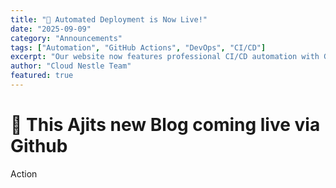 ```yaml
---
title: "🚀 Automated Deployment is Now Live!"
date: "2025-09-09"
category: "Announcements"
tags: ["Automation", "GitHub Actions", "DevOps", "CI/CD"]
excerpt: "Our website now features professional CI/CD automation with GitHub Actions, enabling instant deployments with every code push."
author: "Cloud Nestle Team"
featured: true
---
```


# 🚀 This Ajits new Blog coming live via Github 
Action
